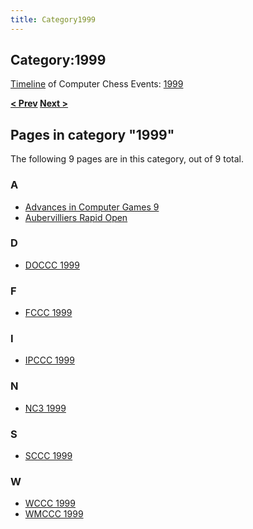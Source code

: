 ```yaml
---
title: Category1999
---
```

## Category:1999



[Timeline](Timeline "Timeline") of Computer Chess Events: [1999](https://en.wikipedia.org/wiki/1999)

**[\< Prev](Category:1998 "Category:1998") [Next >](Category:2000 "Category:2000")**

## Pages in category "1999"

The following 9 pages are in this category, out of 9 total.

### A

- [Advances in Computer Games 9](Advances_in_Computer_Games_9 "Advances in Computer Games 9")
- [Aubervilliers Rapid Open](Aubervilliers_Rapid_Open "Aubervilliers Rapid Open")

### D

- [DOCCC 1999](DOCCC_1999 "DOCCC 1999")

### F

- [FCCC 1999](FCCC_1999 "FCCC 1999")

### I

- [IPCCC 1999](IPCCC_1999 "IPCCC 1999")

### N

- [NC3 1999](NC3_1999 "NC3 1999")

### S

- [SCCC 1999](SCCC_1999 "SCCC 1999")

### W

- [WCCC 1999](WCCC_1999 "WCCC 1999")
- [WMCCC 1999](WMCCC_1999 "WMCCC 1999")

